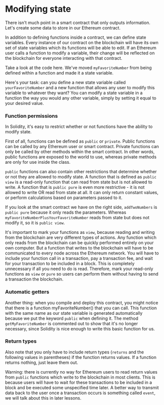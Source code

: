 # Modifying state

There isn't much point in a smart contract that only outputs information. Let's create some data to store in our Ethereum contract. 

In addition to defining functions inside a contract, we can define state variables. Every instance of our contract on the blockchain will have its own set of state variables which its functions will be able to edit. If an Ethereum user calls a function to modify a variable, their change will be reflected on the blockchain for everyone interacting with that contract.
 
Take a look at the code here. We've moved `myFavoriteNumber` from being defined within a function and made it a state variable. 

Here's your task: can you define a new state variable called `yourFavoriteNumber` and a new function that allows any user to modify this variable to whatever they want? You can modify a state variable in a function the way you would any other variable, simply by setting it equal to your desired value. 

### Function permissions

In Solidity, it's easy to restrict whether or not functions have the ability to modify state.

First of all, functions can be defined as `public` or `private`. Public functions can be called by any Ethereum user or smart contract. Private functions can only be called by other methods within the smart contract. In other words, public functions are exposed to the world to use, whereas private methods are only for use inside the class.

`public` functions can also contain other restrictions that determine whether or not they are allowed to modify state. A function that is defined as `public view` is a read-only function that can read from state but is not allowed to write. A function that is `public pure` is even more restrictive - it is not allowed to write OR read from state at all. It can only return constant values, or perform calculations based on parameters passed to it.

If you look at the smart contract we have on the right side, `addTwoNumbers` is `public pure` because it only reads the parameters. Whereas `myFavoriteNumberPlusYourFavoriteNumber` reads from state but does not modify it, so it is `public view`. 

It's important to mark your functions as `view`, because reading and writing from the blockchain are very different types of actions. Any function which only reads from the blockchain can be quickly performed entirely on your own computer. But a function that writes to the blockchain will have to be communicated to every node across the Ethereum network. You will have to include your function call in a transaction, pay a transaction fee, and wait for your transaction to be included in a block. This is completely unnecessary if all you need to do is read. Therefore, mark your read-only functions as `view` or `pure` so users can perform them without having to send a transaction the blockchain.

### Automatic getters 

Another thing: when you compile and deploy this contract, you might notice that there is a function myFavoriteNumber() that you can call. This function with the same name as our state variable is generated automatically because we put the keyword `public` when defining it. The method `getMyFavoriteNumber` is commented out to show that it's no longer necessary, since Solidity is nice enough to write this basic function for us. 

### Return types

Also note that you only have to include return types (`returns` and the following values in parentheses) if the function returns values. If a function returns nothing, just leave them out. 

Warning: there is currently no way for Ethereum users to read return values from `public` functions which write to the blockchain in most clients. This is because users will have to wait for these transactions to be included in a block and be executed some unspecified time later. A better way to transmit data back to the user once a transaction occurs is something called `event`, we will talk about this in later lessons. 



